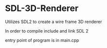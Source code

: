 # SDL-3D-Renderer
Utilizes SDL2 to create a wire frame 3D renderer

In order to compile include and link SDL 2

entry point of program is in main.cpp
